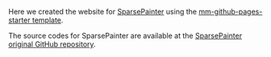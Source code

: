 Here we created the website for [SparsePainter](https://sparsepainter.github.io/) using the [mm-github-pages-starter template](https://github.com/mmistakes/mm-github-pages-starter).


The source codes for SparsePainter are available at the [SparsePainter original GitHub repository](https://github.com/YaolingYang/SparsePainter).
